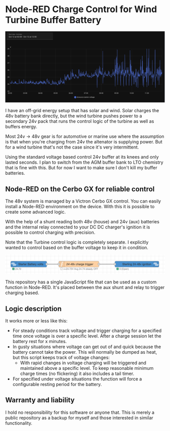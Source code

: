 # Node-RED Charge Control for Wind Turbine Buffer Battery

![24 volt charge graph](./graph.png)

I have an off-grid energy setup that has solar and wind. Solar charges the 48v battery bank directly, but the wind turbine pushes power to a secondary 24v pack that runs the control logic of the turbine as well as buffers energy.

Most 24v -> 48v gear is for automotive or marine use where the assumption is that when you're charging from 24v the altenator is supplying power. But for a wind turbine that's not the case since it's very intermittent.

Using the standard voltage based control 24v buffer at its knees and only lasted seconds. I plan to switch from the AGM buffer bank to LTO chemistry that is fine with this. But for now I want to make sure I don't kill my buffer batteries.

## Node-RED on the Cerbo GX for reliable control

The 48v system is managed by a Victron Cerbo GX control. You can easily install a Node-RED environment on the device. With this it is possible to create some advanced logic.

With the help of a shunt reading both 48v (house) and 24v (aux) batteries and the internal relay connected to your DC DC charger's ignition it is possible to control charging with precision.

Note that the Turbine control logic is completely separate. I explicitly wanted to control based on the buffer voltage to keep it in condition.

![24 volt charge](./function.png)

This repository has a single JavaScript file that can be used as a custom function in Node-RED. It's placed between the aux shunt and relay to trigger charging based.

## Logic description

It works more or less like this:

- For steady conditions track voltage and trigger charging for a specified time once voltage is over a specific level. After a charge session let the battery rest for x minutes.
- In gusty situations where voltage can get out of and quick because the battery cannot take the power. This will normally be dumped as heat, but this script keeps track of voltage changes:
    - With rapid changes in voltage charging will be triggered and maintained above a specific level. To keep reasonable minimum charge times (no flickering) it also includes a tail timer.
- For specified under voltage situations the function will force a configurable resting period for the battery.

## Warranty and liability

I hold no responsibility for this software or anyone that. This is merely a public repository as a backup for myself and those interested in similar functionality.